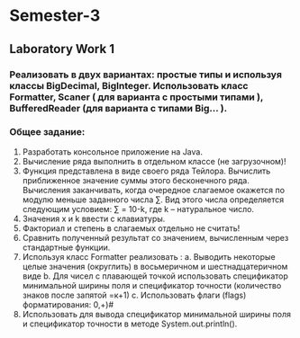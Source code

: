 # Semester-3

## Laboratory Work 1
### Реализовать в двух вариантах: проcтые типы и используя классы BigDecimal, BigInteger. Использовать класс  Formatter, Scaner ( для варианта с простыми типами ), BufferedReader (для варианта с типами Big… ).

### Общее задание:
1. Разработать консольное приложение на Java.
2. Вычисление ряда выполнить в отдельном классе (не загрузочном)!
3. Функция представлена в виде своего ряда Тейлора. Вычислить приближенное значение суммы этого бесконечного ряда. Вычисления заканчивать, когда очередное слагаемое окажется по модулю меньше заданного числа ∑. Вид этого числа определяется  следующим условием:
 ∑ = 10-k, где k – натуральное число. 
4. Значения x и k ввести с клавиатуры. 
5. Факториал и степень в слагаемых отдельно не считать!
6. Сравнить полученный результат со значением, вычисленным через стандартные функции.
7. Используя  класс Formatter реализовать :
  a. Выводить некоторые целые значения (округлить) в восьмеричном и шестнадцатеричном виде
  b. Для чисел с плавающей точкой использовать спецификатор минимальной ширины поля и 
спецификатор точности (количество знаков после запятой =к+1)
  c. Использовать флаги (flags) форматирования: 0,+)#
8. Использовать  для вывода спецификатор минимальной ширины поля и спецификатор точности в методе System.out.println().
